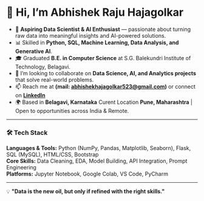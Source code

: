 # 👋 Hi, I’m Abhishek Raju Hajagolkar  

- 🚀 **Aspiring Data Scientist & AI Enthusiast** — passionate about turning raw data into meaningful insights and AI-powered solutions.  
- 📊 Skilled in **Python, SQL, Machine Learning, Data Analysis, and Generative AI**.  
- 🎓 Graduated **B.E. in Computer Science**  at S.G. Balekundri Institute of Technology, Belagavi.    
- 💞️ I’m looking to collaborate on **Data Science, AI, and Analytics projects** that solve real-world problems.  
- 📫 Reach me at **(mail: abhishekhajagolkar523@gmail.com)** or connect on **[LinkedIn](https://www.linkedin.com/in/abhishek-hajagolkar-58a6932a8)** 
- 🌍 Based in **Belagavi, Karnataka** Curent Location **Pune, Maharashtra**  | Open to opportunities across India & Remote.  

---

### 🛠️ Tech Stack
**Languages & Tools:** Python (NumPy, Pandas, Matplotlib, Seaborn), Flask, SQL (MySQL), HTML/CSS, Bootstrap  
**Core Skills:** Data Cleaning, EDA, Model Building, API Integration, Prompt Engineering  
**Platforms:** Jupyter Notebook, Google Colab, VS Code, PyCharm  

---

💡 **"Data is the new oil, but only if refined with the right skills."**  
